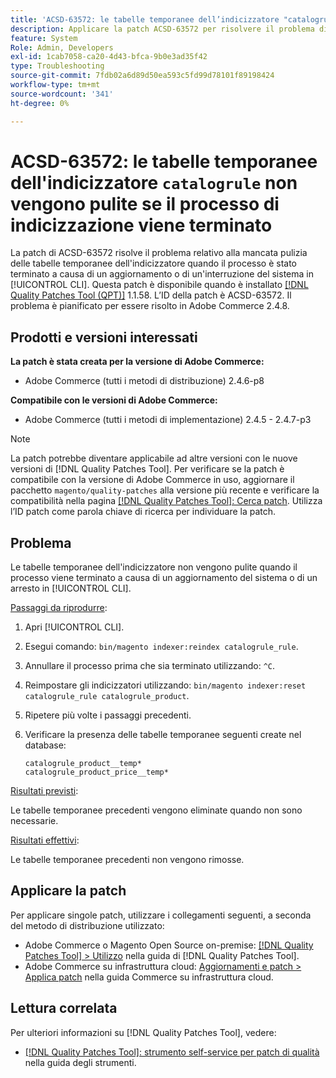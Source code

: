 ```yaml
---
title: 'ACSD-63572: le tabelle temporanee dell’indicizzatore "catalogrule" non vengono pulite se il processo di indicizzazione è terminato'
description: Applicare la patch ACSD-63572 per risolvere il problema di Adobe Commerce per cui le tabelle di indicizzazione non vengono pulite quando il processo è stato terminato a causa di un aggiornamento del sistema o di un arresto in [!UICONTROL CLI].
feature: System
Role: Admin, Developers
exl-id: 1cab7058-ca20-4d43-bfca-9b0e3ad35f42
type: Troubleshooting
source-git-commit: 7fdb02a6d89d50ea593c5fd99d78101f89198424
workflow-type: tm+mt
source-wordcount: '341'
ht-degree: 0%

---
```


# ACSD-63572: le tabelle temporanee dell&#39;indicizzatore `catalogrule` non vengono pulite se il processo di indicizzazione viene terminato

La patch di ACSD-63572 risolve il problema relativo alla mancata pulizia delle tabelle temporanee dell&#39;indicizzatore quando il processo è stato terminato a causa di un aggiornamento o di un&#39;interruzione del sistema in [!UICONTROL CLI]. Questa patch è disponibile quando è installato [[!DNL Quality Patches Tool (QPT)]](/help/tools/quality-patches-tool/quality-patches-tool-to-self-serve-quality-patches.md) 1.1.58. L’ID della patch è ACSD-63572. Il problema è pianificato per essere risolto in Adobe Commerce 2.4.8.

## Prodotti e versioni interessati

**La patch è stata creata per la versione di Adobe Commerce:**

* Adobe Commerce (tutti i metodi di distribuzione) 2.4.6-p8

**Compatibile con le versioni di Adobe Commerce:**

* Adobe Commerce (tutti i metodi di implementazione) 2.4.5 - 2.4.7-p3

>[!NOTE]
>
>La patch potrebbe diventare applicabile ad altre versioni con le nuove versioni di [!DNL Quality Patches Tool]. Per verificare se la patch è compatibile con la versione di Adobe Commerce in uso, aggiornare il pacchetto `magento/quality-patches` alla versione più recente e verificare la compatibilità nella pagina [[!DNL Quality Patches Tool]: Cerca patch](https://experienceleague.adobe.com/tools/commerce-quality-patches/index.html). Utilizza l’ID patch come parola chiave di ricerca per individuare la patch.

## Problema

Le tabelle temporanee dell&#39;indicizzatore non vengono pulite quando il processo viene terminato a causa di un aggiornamento del sistema o di un arresto in [!UICONTROL CLI].

<u>Passaggi da riprodurre</u>:

1. Apri [!UICONTROL CLI].
1. Esegui comando: `bin/magento indexer:reindex catalogrule_rule`.
1. Annullare il processo prima che sia terminato utilizzando: `^C`.
1. Reimpostare gli indicizzatori utilizzando: `bin/magento indexer:reset catalogrule_rule catalogrule_product`.
1. Ripetere più volte i passaggi precedenti.
1. Verificare la presenza delle tabelle temporanee seguenti create nel database:

   ```
   catalogrule_product__temp*
   catalogrule_product_price__temp*
   ```

<u>Risultati previsti</u>:

Le tabelle temporanee precedenti vengono eliminate quando non sono necessarie.

<u>Risultati effettivi</u>:

Le tabelle temporanee precedenti non vengono rimosse.

## Applicare la patch

Per applicare singole patch, utilizzare i collegamenti seguenti, a seconda del metodo di distribuzione utilizzato:

* Adobe Commerce o Magento Open Source on-premise: [[!DNL Quality Patches Tool] > Utilizzo](/help/tools/quality-patches-tool/usage.md) nella guida di [!DNL Quality Patches Tool].
* Adobe Commerce su infrastruttura cloud: [Aggiornamenti e patch > Applica patch](https://experienceleague.adobe.com/docs/commerce-cloud-service/user-guide/develop/upgrade/apply-patches.html) nella guida Commerce su infrastruttura cloud.

## Lettura correlata

Per ulteriori informazioni su [!DNL Quality Patches Tool], vedere:

* [[!DNL Quality Patches Tool]: strumento self-service per patch di qualità](/help/tools/quality-patches-tool/quality-patches-tool-to-self-serve-quality-patches.md) nella guida degli strumenti.
